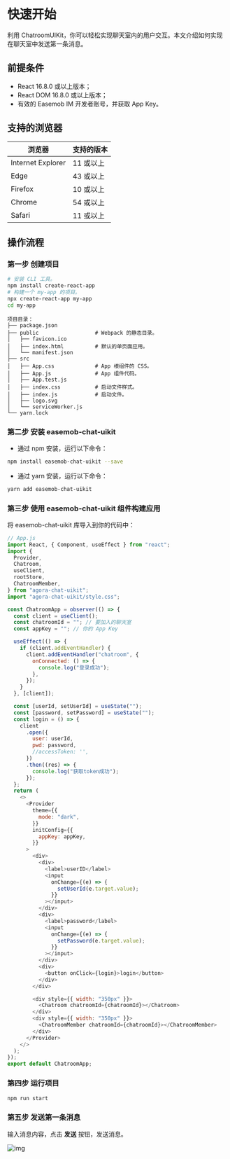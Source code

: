 # 快速开始

利用 ChatroomUIKit，你可以轻松实现聊天室内的用户交互。本文介绍如何实现在聊天室中发送第一条消息。

## 前提条件

- React 16.8.0 或以上版本；
- React DOM 16.8.0 或以上版本；
- 有效的 Easemob IM 开发者账号，并获取 App Key。

## 支持的浏览器

| 浏览器            | 支持的版本 |
| ----------------- | ---------- |
| Internet Explorer | 11 或以上  |
| Edge              | 43 或以上  |
| Firefox           | 10 或以上  |
| Chrome            | 54 或以上  |
| Safari            | 11 或以上  |

## 操作流程

### 第一步 创建项目

```bash
# 安装 CLI 工具。
npm install create-react-app
# 构建一个 my-app 的项目。
npx create-react-app my-app
cd my-app
```

```
项目目录：
├── package.json
├── public                  # Webpack 的静态目录。
│   ├── favicon.ico
│   ├── index.html          # 默认的单页面应用。
│   └── manifest.json
├── src
│   ├── App.css             # App 根组件的 CSS。
│   ├── App.js              # App 组件代码。
│   ├── App.test.js
│   ├── index.css           # 启动文件样式。
│   ├── index.js            # 启动文件。
│   ├── logo.svg
│   └── serviceWorker.js
└── yarn.lock
```

### 第二步 安装 easemob-chat-uikit

- 通过 npm 安装，运行以下命令：

```bash
npm install easemob-chat-uikit --save
```

- 通过 yarn 安装，运行以下命令：

```bash
yarn add easemob-chat-uikit
```

### 第三步 使用 easemob-chat-uikit 组件构建应用

将 easemob-chat-uikit 库导入到你的代码中：

```javascript
// App.js
import React, { Component, useEffect } from "react";
import {
  Provider,
  Chatroom,
  useClient,
  rootStore,
  ChatroomMember,
} from "agora-chat-uikit";
import "agora-chat-uikit/style.css";

const ChatroomApp = observer(() => {
  const client = useClient();
  const chatroomId = ""; // 要加入的聊天室
  const appKey = ""; // 你的 App Key

  useEffect(() => {
    if (client.addEventHandler) {
      client.addEventHandler("chatroom", {
        onConnected: () => {
          console.log("登录成功");
        },
      });
    }
  }, [client]);

  const [userId, setUserId] = useState("");
  const [password, setPassword] = useState("");
  const login = () => {
    client
      .open({
        user: userId,
        pwd: password,
        //accessToken: '',
      })
      .then((res) => {
        console.log("获取token成功");
      });
  };
  return (
    <>
      <Provider
        theme={{
          mode: "dark",
        }}
        initConfig={{
          appKey: appKey,
        }}
      >
        <div>
          <div>
            <label>userID</label>
            <input
              onChange={(e) => {
                setUserId(e.target.value);
              }}
            ></input>
          </div>
          <div>
            <label>password</label>
            <input
              onChange={(e) => {
                setPassword(e.target.value);
              }}
            ></input>
          </div>
          <div>
            <button onClick={login}>login</button>
          </div>
        </div>

        <div style={{ width: "350px" }}>
          <Chatroom chatroomId={chatroomId}></Chatroom>
        </div>
        <div style={{ width: "350px" }}>
          <ChatroomMember chatroomId={chatroomId}></ChatroomMember>
        </div>
      </Provider>
    </>
  );
});
export default ChatroomApp;
```

### 第四步 运行项目

```bash
npm run start
```

### 第五步 发送第一条消息

输入消息内容，点击 **发送** 按钮，发送消息。

![img](@static/images/uikit/chatroomweb/chatroom.png)